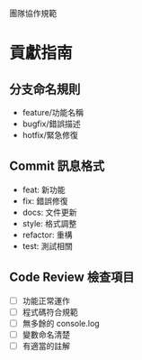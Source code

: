 團隊協作規範
# 貢獻指南

## 分支命名規則
- feature/功能名稱
- bugfix/錯誤描述  
- hotfix/緊急修復

## Commit 訊息格式
- feat: 新功能
- fix: 錯誤修復
- docs: 文件更新
- style: 格式調整
- refactor: 重構
- test: 測試相關

## Code Review 檢查項目
- [ ] 功能正常運作
- [ ] 程式碼符合規範
- [ ] 無多餘的 console.log
- [ ] 變數命名清楚
- [ ] 有適當的註解
